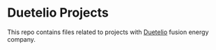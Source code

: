 # Duetelio Projects
This repo contains files related to projects with [Duetelio](https://www.deutelio.com/) fusion energy company. 
